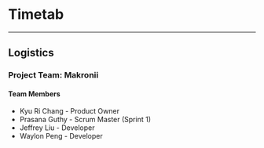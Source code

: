 # Timetab
---
## Logistics

### Project Team: Makronii

#### Team Members
* Kyu Ri Chang - Product Owner
* Prasana Guthy - Scrum Master \(Sprint 1\)
* Jeffrey Liu - Developer
* Waylon Peng - Developer